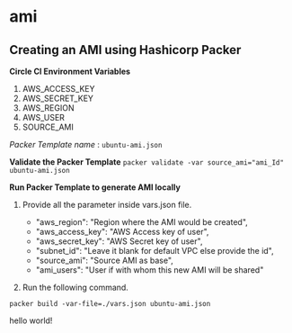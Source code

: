 # ami

## Creating an AMI using Hashicorp Packer

**Circle CI Environment Variables**

1. AWS_ACCESS_KEY
2. AWS_SECRET_KEY
3. AWS_REGION
4. AWS_USER
5. SOURCE_AMI

_Packer Template name_ : `ubuntu-ami.json`

**Validate the Packer Template**
`packer validate -var source_ami="ami_Id" ubuntu-ami.json`


**Run Packer Template to generate AMI locally**

1. Provide all the parameter inside vars.json file.
    -   "aws_region": "Region where the AMI would be created",
    -   "aws_access_key": "AWS Access key of user",
    -   "aws_secret_key": "AWS Secret key of user",
    -   "subnet_id": "Leave it blank for default VPC else provide the id",
    -   "source_ami": "Source AMI as base",
    -   "ami_users": "User if with whom this new AMI will be shared"

2. Run the following command.

`packer build -var-file=./vars.json ubuntu-ami.json`

hello world!


